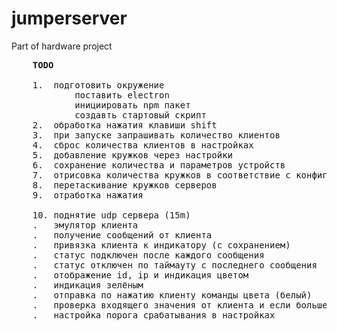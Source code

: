 # jumperserver
Part of hardware project

<pre>
	<b>TODO</b>

	1.	подготовить окружение
			поставить electron
			инициировать npm пакет
			создавть стартовый скрипт	
	2.	обработка нажатия клавиши shift
	3.	при запуске запрашивать количество клиентов
	4.	сброс количества клиентов в настройках
	5.	добавление кружков через настройки
	6.	сохранение количества и параметров устройств
	7.	отрисовка количества кружков в соответствие с конфигом
	8.	перетаскивание кружков серверов
 	9.	отработка нажатия

 	10.	поднятие udp сервера (15m)
 	.	эмулятор клиента 			
 	.	получение сообщений от клиента
 	.	привязка клиента к индикатору (с сохранением)
 	.	статус подключен после каждого сообщения
 	.	статус отключен по таймауту с последнего сообщения
 	.	отображение id, ip и индикация цветом 
 	.	индикация зелёным
 	.	отправка по нажатию клиенту команды цвета (белый)
 	.	проверка входящего значения от клиента и если больше порога - отправка команды цвета
 	.	настройка порога срабатывания в настройках

</pre>